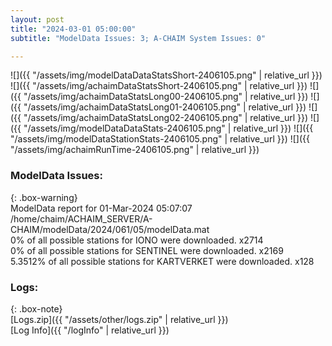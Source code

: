 ```yaml
---
layout: post
title: "2024-03-01 05:00:00"
subtitle: "ModelData Issues: 3; A-CHAIM System Issues: 0"

---
```


![]({{ "/assets/img/modelDataDataStatsShort-2406105.png" | relative_url }})
![]({{ "/assets/img/achaimDataStatsShort-2406105.png" | relative_url }})
![]({{ "/assets/img/achaimDataStatsLong00-2406105.png" | relative_url }})
![]({{ "/assets/img/achaimDataStatsLong01-2406105.png" | relative_url }})
![]({{ "/assets/img/achaimDataStatsLong02-2406105.png" | relative_url }})
![]({{ "/assets/img/modelDataDataStats-2406105.png" | relative_url }})
![]({{ "/assets/img/modelDataStationStats-2406105.png" | relative_url }})
![]({{ "/assets/img/achaimRunTime-2406105.png" | relative_url }})


### ModelData Issues:  
  
{: .box-warning}  
 ModelData report for 01-Mar-2024 05:07:07   
 /home/chaim/ACHAIM_SERVER/A-CHAIM/modelData/2024/061/05/modelData.mat   
 0% of all possible stations for IONO were downloaded. x2714   
 0% of all possible stations for SENTINEL were downloaded. x2169   
 5.3512% of all possible stations for KARTVERKET were downloaded. x128   
  


### Logs:  
  
{: .box-note}  
[Logs.zip]({{ "/assets/other/logs.zip" | relative_url }})  
[Log Info]({{ "/logInfo" | relative_url }})  
